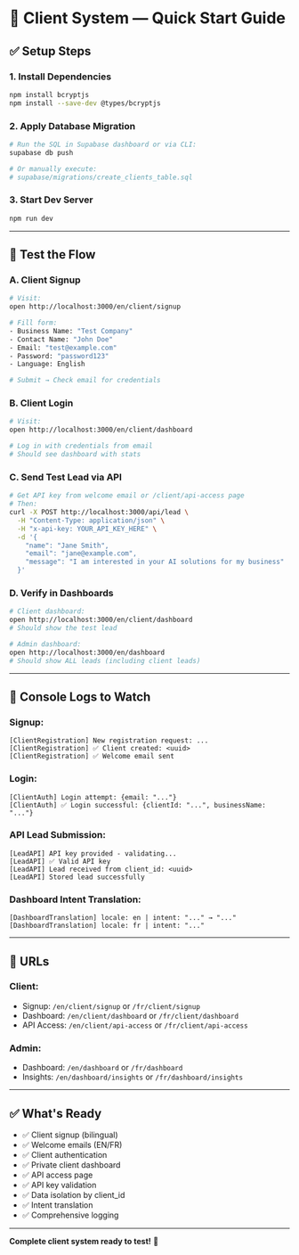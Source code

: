 # 🚀 Client System — Quick Start Guide

## ✅ Setup Steps

### **1. Install Dependencies**
```bash
npm install bcryptjs
npm install --save-dev @types/bcryptjs
```

### **2. Apply Database Migration**
```bash
# Run the SQL in Supabase dashboard or via CLI:
supabase db push

# Or manually execute:
# supabase/migrations/create_clients_table.sql
```

### **3. Start Dev Server**
```bash
npm run dev
```

---

## 🧪 Test the Flow

### **A. Client Signup**
```bash
# Visit:
open http://localhost:3000/en/client/signup

# Fill form:
- Business Name: "Test Company"
- Contact Name: "John Doe"
- Email: "test@example.com"
- Password: "password123"
- Language: English

# Submit → Check email for credentials
```

### **B. Client Login**
```bash
# Visit:
open http://localhost:3000/en/client/dashboard

# Log in with credentials from email
# Should see dashboard with stats
```

### **C. Send Test Lead via API**
```bash
# Get API key from welcome email or /client/api-access page
# Then:
curl -X POST http://localhost:3000/api/lead \
  -H "Content-Type: application/json" \
  -H "x-api-key: YOUR_API_KEY_HERE" \
  -d '{
    "name": "Jane Smith",
    "email": "jane@example.com",
    "message": "I am interested in your AI solutions for my business"
  }'
```

### **D. Verify in Dashboards**
```bash
# Client dashboard:
open http://localhost:3000/en/client/dashboard
# Should show the test lead

# Admin dashboard:
open http://localhost:3000/en/dashboard
# Should show ALL leads (including client leads)
```

---

## 📝 Console Logs to Watch

### **Signup:**
```
[ClientRegistration] New registration request: ...
[ClientRegistration] ✅ Client created: <uuid>
[ClientRegistration] ✅ Welcome email sent
```

### **Login:**
```
[ClientAuth] Login attempt: {email: "..."}
[ClientAuth] ✅ Login successful: {clientId: "...", businessName: "..."}
```

### **API Lead Submission:**
```
[LeadAPI] API key provided - validating...
[LeadAPI] ✅ Valid API key
[LeadAPI] Lead received from client_id: <uuid>
[LeadAPI] Stored lead successfully
```

### **Dashboard Intent Translation:**
```
[DashboardTranslation] locale: en | intent: "..." → "..."
[DashboardTranslation] locale: fr | intent: "..."
```

---

## 🎯 URLs

### **Client:**
- Signup: `/en/client/signup` or `/fr/client/signup`
- Dashboard: `/en/client/dashboard` or `/fr/client/dashboard`
- API Access: `/en/client/api-access` or `/fr/client/api-access`

### **Admin:**
- Dashboard: `/en/dashboard` or `/fr/dashboard`
- Insights: `/en/dashboard/insights` or `/fr/dashboard/insights`

---

## ✅ What's Ready

- ✅ Client signup (bilingual)
- ✅ Welcome emails (EN/FR)
- ✅ Client authentication
- ✅ Private client dashboard
- ✅ API access page
- ✅ API key validation
- ✅ Data isolation by client_id
- ✅ Intent translation
- ✅ Comprehensive logging

---

**Complete client system ready to test!** 🎉
